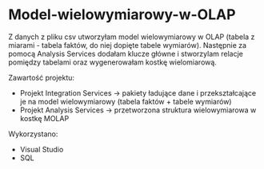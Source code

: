 # Model-wielowymiarowy-w-OLAP

Z danych z pliku csv utworzyłam model wielowymiarowy w OLAP (tabela z miarami - tabela faktów, do niej dopięte tabele wymiarów).
Następnie za pomocą Analysis Services dodałam klucze główne i stworzylam relacje pomiędzy tabelami oraz wygenerowałam kostkę wielomiarową.


Zawartość projektu:
- Projekt Integration Services -> pakiety ładujące dane i przekształcające je na model wielowymiarowy (tabela faktów + tabele wymiarów)
- Projekt Analysis Services -> przetworzona struktura wielowymiarowa w kostkę MOLAP

Wykorzystano:
- Visual Studio
- SQL
